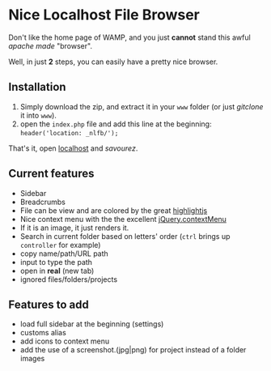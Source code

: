 # Nice Localhost File Browser

Don't like the home page of WAMP, and you just **cannot** stand this awful *apache made* "browser".

Well, in just **2** steps, you can easily have a pretty nice browser.

## Installation

1. Simply download the zip, and extract it in your `www` folder (or just *gitclone* it into `www`).
2. open the `index.php` file and add this line at the beginning: `header('location: _nlfb/');`

That's it, open [localhost](http://localhost) and *savourez*.

## Current features

- Sidebar
- Breadcrumbs
- File can be view and are colored by the great [highlightjs](https://highlightjs.org/)
- Nice context menu with the the excellent [jQuery.contextMenu](https://swisnl.github.io/jQuery-contextMenu/)
- If it is an image, it just renders it.
- Search in current folder based on letters' order (`ctrl` brings up `controller` for example)
- copy name/path/URL path
- input to type the path
- open in **real** (new tab)
- ignored files/folders/projects

## Features to add

- load full sidebar at the beginning (settings)
- customs alias
- add icons to context menu
- add the use of a screenshot.(jpg|png) for project instead of a folder images